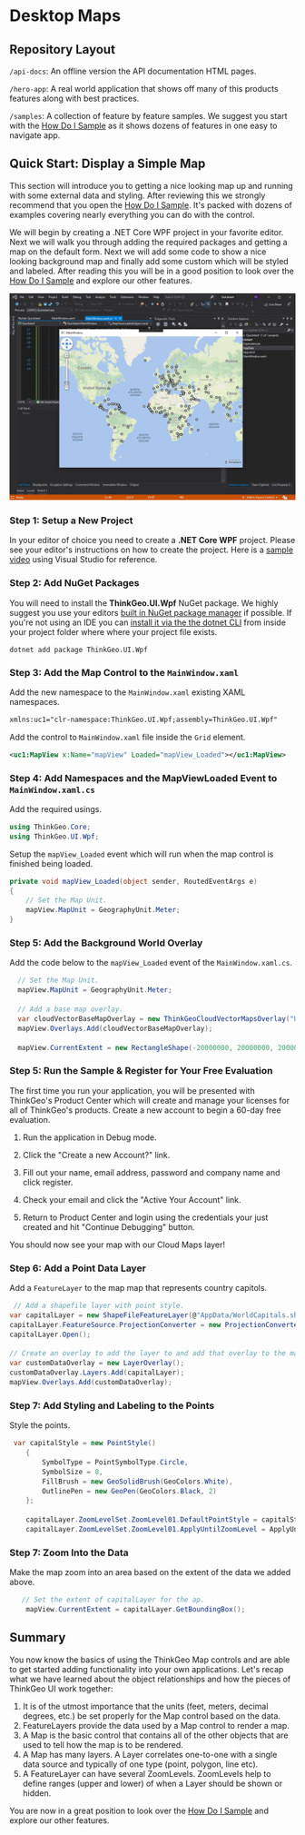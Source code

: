 # Desktop Maps

## Repository Layout

`/api-docs`: An offline version the API documentation HTML pages.

`/hero-app`: A real world application that shows off many of this products features along with best practices.

`/samples`: A collection of feature by feature samples.  We suggest you start with the [How Do I Sample](samples/wpf/HowDoISample/HowDoI) as it shows dozens of features in one easy to navigate app. 

## Quick Start: Display a Simple Map

This section will introduce you to getting a nice looking map up and running with some external data and styling.  After reviewing this we strongly recommend that you open the [How Do I Sample](samples/wpf/HowDoISample/HowDoI).  It's packed with dozens of examples covering nearly everything you can do with the control.

We will begin by creating a .NET Core WPF project in your favorite editor.  Next we will walk you through adding the required packages and getting a map on the default form.  Next we will add some code to show a nice looking background map and finally add some custom which will be styled and labeled.  After reading this you will be in a good position to look over the [How Do I Sample](samples/wpf/HowDoISample/HowDoI) and explore our other features.

![alt text](.assets/quickstart_shapefile_pointstyle_screenshot.png "Simple Map")

### Step 1: Setup a New Project ###

  In your editor of choice you need to create a **.NET Core WPF** project.  Please see your editor's instructions on how to create the project.  Here is a [sample video](https://channel9.msdn.com/Series/Desktop-and-NET-Core-101/Create-your-first-WPF-app-on-NET-Core) using Visual Studio for reference.  


### Step 2: Add NuGet Packages ###

You will need to install the **ThinkGeo.UI.Wpf** NuGet package.  We highly suggest you use your editors [built in NuGet package manager](https://docs.microsoft.com/en-us/nuget/quickstart/) if possible.  If you're not using an IDE you can [install it via the the dotnet CLI](https://docs.microsoft.com/en-us/nuget/consume-packages/install-use-packages-dotnet-cli) from inside your project folder where where your project file exists.

```shell
dotnet add package ThinkGeo.UI.Wpf
```
### Step 3: Add the Map Control to the `MainWindow.xaml` ###

Add the new namespace to the `MainWindow.xaml` existing XAML namespaces.

```xml
xmlns:uc1="clr-namespace:ThinkGeo.UI.Wpf;assembly=ThinkGeo.UI.Wpf"
```

Add the control to `MainWindow.xaml` file inside the `Grid` element.

```xml
<uc1:MapView x:Name="mapView" Loaded="mapView_Loaded"></uc1:MapView>
```

### Step 4: Add Namespaces and the MapViewLoaded Event to `MainWindow.xaml.cs` ###

Add the required usings.

```csharp
using ThinkGeo.Core;
using ThinkGeo.UI.Wpf;
```

Setup the `mapView_Loaded` event which will run when the map control is finished being loaded.

```csharp
private void mapView_Loaded(object sender, RoutedEventArgs e)
{
    // Set the Map Unit.
    mapView.MapUnit = GeographyUnit.Meter;
}
```

### Step 5: Add the Background World Overlay ###

Add the code below to the `mapView_Loaded` event of the `MainWindow.xaml.cs`.

```csharp
  // Set the Map Unit.
  mapView.MapUnit = GeographyUnit.Meter;

  // Add a base map overlay.
  var cloudVectorBaseMapOverlay = new ThinkGeoCloudVectorMapsOverlay("USlbIyO5uIMja2y0qoM21RRM6NBXUad4hjK3NBD6pD0~", "f6OJsvCDDzmccnevX55nL7nXpPDXXKANe5cN6czVjCH0s8jhpCH-2A~~", ThinkGeoCloudVectorMapsMapType.Light);
  mapView.Overlays.Add(cloudVectorBaseMapOverlay);

  mapView.CurrentExtent = new RectangleShape(-20000000, 20000000, 20000000, -20000000);
```

### Step 5: Run the Sample & Register for Your Free Evaluation ###

The first time you run your application, you will be presented with ThinkGeo's Product Center which will create and manage your licenses for all of ThinkGeo's products. Create a new account to begin a 60-day free evaluation. 

1. Run the application in Debug mode.

1. Click the "Create a new Account?" link.

1. Fill out your name, email address, password and company name and click register.

1. Check your email and click the "Active Your Account" link.

1. Return to Product Center and login using the credentials your just created and hit "Continue Debugging" button.

You should now see your map with our Cloud Maps layer!

### Step 6: Add a Point Data Layer ###

Add a `FeatureLayer` to the map map that represents country capitols.

```csharp
 // Add a shapefile layer with point style.
var capitalLayer = new ShapeFileFeatureLayer(@"AppData/WorldCapitals.shp");
capitalLayer.FeatureSource.ProjectionConverter = new ProjectionConverter(4326,3857);
capitalLayer.Open();

// Create an overlay to add the layer to and add that overlay to the map.
var customDataOverlay = new LayerOverlay();
customDataOverlay.Layers.Add(capitalLayer);
mapView.Overlays.Add(customDataOverlay);
```

### Step 7: Add Styling and Labeling to the Points ###

Style the points.

```csharp
 var capitalStyle = new PointStyle()
    {
        SymbolType = PointSymbolType.Circle,
        SymbolSize = 8,
        FillBrush = new GeoSolidBrush(GeoColors.White),
        OutlinePen = new GeoPen(GeoColors.Black, 2)
    };
    
    capitalLayer.ZoomLevelSet.ZoomLevel01.DefaultPointStyle = capitalStyle;
    capitalLayer.ZoomLevelSet.ZoomLevel01.ApplyUntilZoomLevel = ApplyUntilZoomLevel.Level20;
```
### Step 7: Zoom Into the Data

Make the map zoom into an area based on the extent of the data we added above. 

```csharp
   // Set the extent of capitalLayer for the ap. 
    mapView.CurrentExtent = capitalLayer.GetBoundingBox();
```

## Summary

You now know the basics of using the ThinkGeo Map controls and are able to get started adding functionality into your own applications. Let's recap what we have learned about the object relationships and how the pieces of ThinkGeo UI work together:

1. It is of the utmost importance that the units (feet, meters, decimal degrees, etc.) be set properly for the Map control based on the data.
1. FeatureLayers provide the data used by a Map control to render a map.
1. A Map is the basic control that contains all of the other objects that are used to tell how the map is to be rendered.
2. A Map has many layers. A Layer correlates one-to-one with a single data source and typically of one type (point, polygon, line etc).
3. A FeatureLayer can have several ZoomLevels. ZoomLevels help to define ranges (upper and lower) of when a Layer should be shown or hidden.

You are now in a great position to look over the [How Do I Sample](samples/wpf/HowDoISample/HowDoI) and explore our other features.